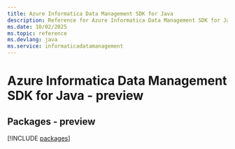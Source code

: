 ```yaml
---
title: Azure Informatica Data Management SDK for Java
description: Reference for Azure Informatica Data Management SDK for Java
ms.date: 10/02/2025
ms.topic: reference
ms.devlang: java
ms.service: informaticadatamanagement
---
```

# Azure Informatica Data Management SDK for Java - preview
## Packages - preview
[!INCLUDE [packages](informatica-data-management-index.md)]